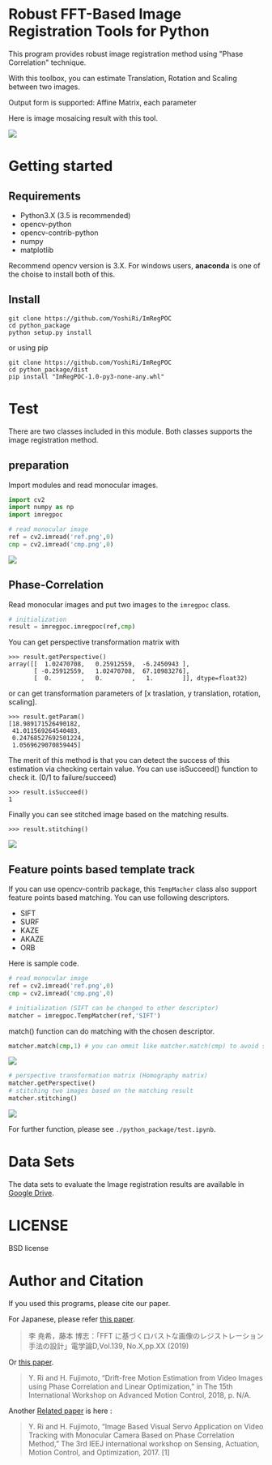 
# Robust FFT-Based Image Registration Tools for Python
This program provides robust image registration method using "Phase Correlation" technique.

With this toolbox, you can estimate 
Translation, Rotation and Scaling between two images.

Output form is supported: Affine Matrix, each parameter

Here is image mosaicing result with this tool.

![](ReadmeImages\ImregPOC.png)

# Getting started 
## Requirements
- Python3.X (3.5 is recommended)
- opencv-python
- opencv-contrib-python
- numpy
- matplotlib

Recommend opencv version is 3.X.
For windows users, **anaconda** is one of the choise to install both of this.

## Install

```
git clone https://github.com/YoshiRi/ImRegPOC
cd python_package
python setup.py install
```

or using pip

```
git clone https://github.com/YoshiRi/ImRegPOC
cd python_package/dist
pip install "ImRegPOC-1.0-py3-none-any.whl"

```

# Test
There are two classes included in this module.
Both classes supports the image registration method.

## preparation

Import modules and read monocular images. 
```python
import cv2
import numpy as np
import imregpoc

# read monocular image
ref = cv2.imread('ref.png',0)
cmp = cv2.imread('cmp.png',0)

```

![](ReadmeImages/Images.png)

## Phase-Correlation
Read monocular images and put two images to the `imregpoc` class.

```python
# initialization
result = imregpoc.imregpoc(ref,cmp)
```

You can get perspective transformation matrix with

```
>>> result.getPerspective()
array([[  1.02470708,   0.25912559,  -6.2450943 ],
       [ -0.25912559,   1.02470708,  67.10983276],
       [  0.        ,   0.        ,   1.        ]], dtype=float32)

```

or can get transformation parameters of [x traslation, y translation, rotation, scaling].

```
>>> result.getParam()
[18.989171526490182,
 41.011569264540483,
 0.24768527692501224,
 1.0569629070859445]
```

The merit of this method is that you can detect the success of this estimation via checking certain value.
You can use isSucceed() function to check it. (0/1 to failure/succeed)

```
>>> result.isSucceed()
1
```


Finally you can see stitched image based on the matching results.
```
>>> result.stitching()
```

![](ReadmeImages/MatchedImages.png)

## Feature points based template track 

If you can use opencv-contrib package, this `TempMacher` class also support feature points based matching.
You can use following descriptors.
- SIFT
- SURF
- KAZE
- AKAZE
- ORB

Here is sample code.

```python
# read monocular image
ref = cv2.imread('ref.png',0)
cmp = cv2.imread('cmp.png',0)

# initialization (SIFT can be changed to other descriptor)
matcher = imregpoc.TempMatcher(ref,'SIFT')

```

match() function can do matching with the chosen descriptor.

```python
matcher.match(cmp,1) # you can ommit like matcher.match(cmp) to avoid show matched image
```
![](ReadmeImages/FPmatches.png)

```python
# perspective transformation matrix (Homography matrix)
matcher.getPerspective()
# stitching two images based on the matching result
matcher.stitching()
```
![](ReadmeImages/MatchedImages.png)

For further function, please see `./python_package/test.ipynb`.


# Data Sets
The data sets to evaluate the Image registration results are available in [Google Drive](https://drive.google.com/drive/folders/1bs0N55Xe4KzFZBimSqyq8bSr1KwqwccW?usp=sharing).



# LICENSE
BSD license

# Author and Citation

If you used this programs, please cite our paper.

For Japanese, please refer [this paper](https://drive.google.com/file/d/1HFh4rFWPOQWkaYmJry2nGcLSny2iELAg/view?usp=sharing).
> 李 尭希，藤本 博志：「FFT に基づくロバストな画像のレジストレーション手法の設計」電学論D,Vol.139, No.X,pp.XX (2019)

Or [this paper](https://drive.google.com/file/d/1Egfa0hAuXTdcNXWH35yvnrEF-1h8E-1D/view?usp=sharing).

> Y. Ri and H. Fujimoto, “Drift-free Motion Estimation from Video Images using Phase Correlation and Linear Optimization,” in The 15th International Workshop on Advanced Motion Control, 2018, p. N/A.

Another [Related paper](http://hflab.k.u-tokyo.ac.jp/papers/2017/SAMCON2017_ri.pdf) is here
:
> Y. Ri and H. Fujimoto, “Image Based Visual Servo Application on Video Tracking with Monocular Camera Based on Phase Correlation Method,” The 3rd IEEJ international workshop on Sensing, Actuation, Motion Control, and Optimization, 2017.
[1] 
